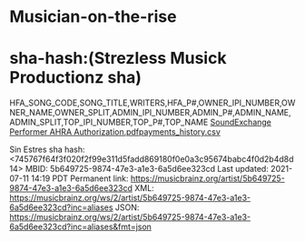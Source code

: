 # Musician-on-the-rise
# sha-hash:(Strezless Musick Productionz sha)<a4e929e1d89a476b625f7401d1f32ca976e260e5a077d1b86deaccbfcedc31d8>
HFA_SONG_CODE,SONG_TITLE,WRITERS,HFA_P#,OWNER_IPI_NUMBER,OWNER_NAME,OWNER_SPLIT,ADMIN_IPI_NUMBER,ADMIN_P#,ADMIN_NAME,ADMIN_SPLIT,TOP_IPI_NUMBER,TOP_P#,TOP_NAME
[SoundExchange Performer AHRA Authorization.pdf](https://github.com/StrezlessMusick/Musician-on-the-rise/files/7773587/SoundExchange.Performer.AHRA.Authorization.pdf)[payments_history.csv](https://github.com/StrezlessMusick/Musician-on-the-rise/files/7773593/payments_history.csv)

 Sin Estres sha hash: <745767f64f3f020f2f99e311d5fadd869180f0e0a3c95674babc4f0d2b4d8d14>
MBID:	5b649725-9874-47e3-a1e3-6a5d6ee323cd
Last updated:	2021-07-11 14:19 PDT
Permanent link:	https://musicbrainz.org/artist/5b649725-9874-47e3-a1e3-6a5d6ee323cd
XML:	https://musicbrainz.org/ws/2/artist/5b649725-9874-47e3-a1e3-6a5d6ee323cd?inc=aliases
JSON:	https://musicbrainz.org/ws/2/artist/5b649725-9874-47e3-a1e3-6a5d6ee323cd?inc=aliases&fmt=json
